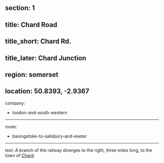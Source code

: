 ﻿section: 1
----
title: Chard Road
----
title_short: Chard Rd.
----
title_later: Chard Junction
----
region: somerset
----
location: 50.8393, -2.9367
----
company:
- london-and-south-western
----
route:
- basingstoke-to-salisbury-and-exeter
----
text: A branch of the railway diverges to the right, three miles long, to the town of [Chard](/stations/chard).
